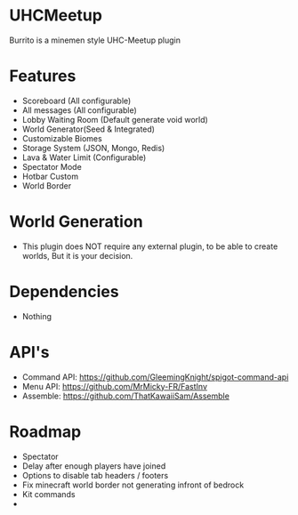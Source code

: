 # UHCMeetup
Burrito is a minemen style UHC-Meetup plugin

# Features
* Scoreboard (All configurable)
* All messages (All configurable)
* Lobby Waiting Room (Default generate void world)
* World Generator(Seed & Integrated)
* Customizable Biomes
* Storage System (JSON, Mongo, Redis)
* Lava & Water Limit (Configurable)
* Spectator Mode
* Hotbar Custom
* World Border

# World Generation
* This plugin does NOT require any external plugin, to be able to create worlds, But it is your decision.

# Dependencies
* Nothing

# API's
* Command API: https://github.com/GleemingKnight/spigot-command-api
* Menu API: https://github.com/MrMicky-FR/FastInv
* Assemble: https://github.com/ThatKawaiiSam/Assemble


# Roadmap
* Spectator
* Delay after enough players have joined
* Options to disable tab headers / footers
* Fix minecraft world border not generating infront of bedrock
* Kit commands
* 